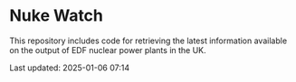 # Nuke Watch

This repository includes code for retrieving the latest information available on the output of EDF nuclear power plants in the UK.

Last updated: 2025-01-06 07:14